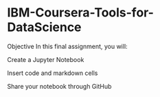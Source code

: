# IBM-Coursera-Tools-for-DataScience

Objective
In this final assignment, you will:

Create a Jupyter Notebook

Insert code and markdown cells

Share your notebook through GitHub
